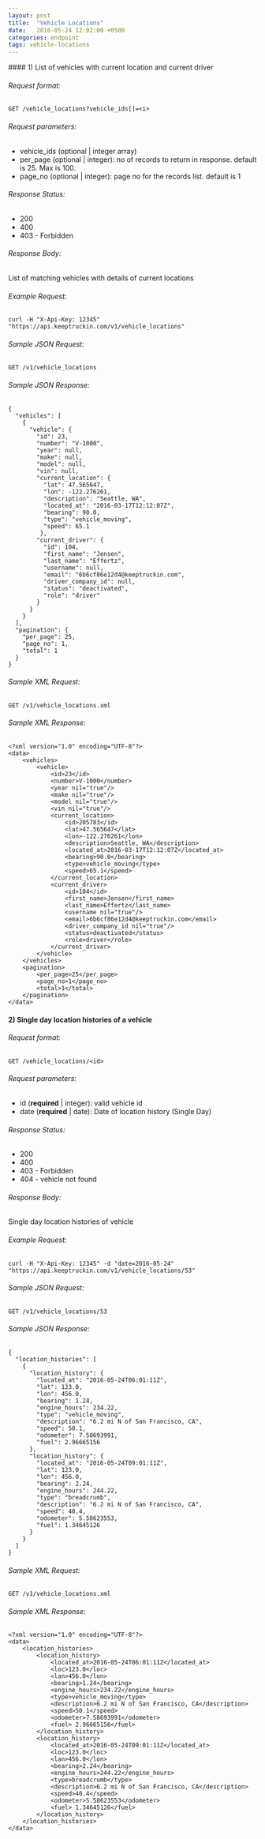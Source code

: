 ```yaml
---
layout: post
title:  "Vehicle Locations"
date:   2016-05-24 12:02:00 +0500
categories: endpoint
tags: vehicle-locations
---
```

<div id="list-vehicles-current-locations" markdown="1">
#### 1) List of vehicles with current location and current driver

###### Request format:

```
GET /vehicle_locations?vehicle_ids[]=<i>
```

###### Request parameters:

+ vehicle_ids (optional &#124; integer array)
+ per_page (optional &#124; integer): no of records to return in response. default is 25. Max is 100.
+ page_no (optional &#124; integer): page no for the records list. default is 1

###### Response Status:

+ 200
+ 400
+ 403 - Forbidden

###### Response Body:

List of matching vehicles with details of current locations

###### Example Request:

```
curl -H "X-Api-Key: 12345" "https://api.keeptruckin.com/v1/vehicle_locations"
```

###### Sample JSON Request:

```
GET /v1/vehicle_locations
```

###### Sample JSON Response:

```
{
  "vehicles": [
    {
      "vehicle": {
        "id": 23,
        "number": "V-1000",
        "year": null,
        "make": null,
        "model": null,
        "vin": null,
        "current_location": {
          "lat": 47.565647,
          "lon": -122.276261,
          "description": "Seattle, WA",
          "located_at": "2016-03-17T12:12:07Z",
          "bearing": 90.0,
          "type": "vehicle_moving",
          "speed": 65.1
         },
        "current_driver": {
          "id": 104,
          "first_name": "Jensen",
          "last_name": "Effertz",
          "username": null,
          "email": "6b6cf86e12d4@keeptruckin.com",
          "driver_company_id": null,
          "status": "deactivated",
          "role": "driver"
        }
      }
    }
  ],
  "pagination": {
    "per_page": 25,
    "page_no": 1,
    "total": 1
  }
}
```

###### Sample XML Request:

```
GET /v1/vehicle_locations.xml
```

###### Sample XML Response:

```
<?xml version="1.0" encoding="UTF-8"?>
<data>
    <vehicles>
        <vehicle>
            <id>23</id>
            <number>V-1000</number>
            <year nil="true"/>
            <make nil="true"/>
            <model nil="true"/>
            <vin nil="true"/>
            <current_location>
                <id>205783</id>
                <lat>47.565647</lat>
                <lon>-122.276261</lon>
                <description>Seattle, WA</description>
                <located_at>2016-03-17T12:12:07Z</located_at>
                <bearing>90.0</bearing>
                <type>vehicle_moving</type>
                <speed>65.1</speed>
            </current_location>
            <current_driver>
                <id>104</id>
                <first_name>Jensen</first_name>
                <last_name>Effertz</last_name>
                <username nil="true"/>
                <email>6b6cf86e12d4@keeptruckin.com</email>
                <driver_company_id nil="true"/>
                <status>deactivated</status>
                <role>driver</role>
            </current_driver>
        </vehicle>
    </vehicles>
    <pagination>
        <per_page>25</per_page>
        <page_no>1</page_no>
        <total>1</total>
    </pagination>
</data>
```

</div>

<div id="list-single-vehicle-locations" markdown="1">

#### 2) Single day location histories of a vehicle

###### Request format:

```
GET /vehicle_locations/<id>
```

###### Request parameters:

+ id (**required** &#124; integer): valid vehicle id 
+ date (**required** &#124; date): Date of location history (Single Day)

###### Response Status:

+ 200
+ 400
+ 403 - Forbidden
+ 404 - vehicle not found

###### Response Body:

Single day location histories of vehicle

###### Example Request:

```
curl -H "X-Api-Key: 12345" -d "date=2016-05-24" "https://api.keeptruckin.com/v1/vehicle_locations/53"
```

###### Sample JSON Request:

```
GET /v1/vehicle_locations/53
```

###### Sample JSON Response:

```
{
  "location_histories": [
    {
      "location_history": {
        "located_at": "2016-05-24T06:01:11Z",
        "lat": 123.0,
        "lon": 456.0,
        "bearing": 1.24,
        "engine_hours": 234.22,
        "type": "vehicle_moving",
        "description": "6.2 mi N of San Francisco, CA",
        "speed": 50.1,
        "odometer": 7.58693991,
        "fuel": 2.96665156
      },
      "location_history": {
        "located_at": "2016-05-24T09:01:11Z",
        "lat": 123.0,
        "lon": 456.0,
        "bearing": 2.24,
        "engine_hours": 244.22,
        "type": "breadcrumb",
        "description": "6.2 mi N of San Francisco, CA",
        "speed": 40.4,
        "odometer": 5.58623553,
        "fuel": 1.34645126
      }
    }
  ]
}
```

###### Sample XML Request:

```
GET /v1/vehicle_locations.xml
```

###### Sample XML Response:

```
<?xml version="1.0" encoding="UTF-8"?>
<data>
    <location_histories>
        <location_history>
            <located_at>2016-05-24T06:01:11Z</located_at>
            <loc>123.0</loc>
            <lan>456.0</lon>
            <bearing>1.24</bearing>
            <engine_hours>234.22</engine_hours>
            <type>vehicle_moving</type>
            <description>6.2 mi N of San Francisco, CA</description>
            <speed>50.1</speed>
            <odometer>7.58693991</odometer>
            <fuel> 2.96665156</fuel>
        </location_history>
        <location_history>
            <located_at>2016-05-24T09:01:11Z</located_at>
            <loc>123.0</loc>
            <lan>456.0</lon>
            <bearing>2.24</bearing>
            <engine_hours>244.22</engine_hours>
            <type>breadcrumb</type>
            <description>6.2 mi N of San Francisco, CA</description>
            <speed>40.4</speed>
            <odometer>5.58623553</odometer>
            <fuel> 1.34645126</fuel>
        </location_history>
    </location_histories>
</data>
```
</div>